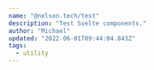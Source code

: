 ```yaml
---
name: "@nelson.tech/test"
description: "Test Svelte components."
author: "Michael"
updated: "2022-06-01T09:44:04.843Z"
tags: 
  - utility
---
```

